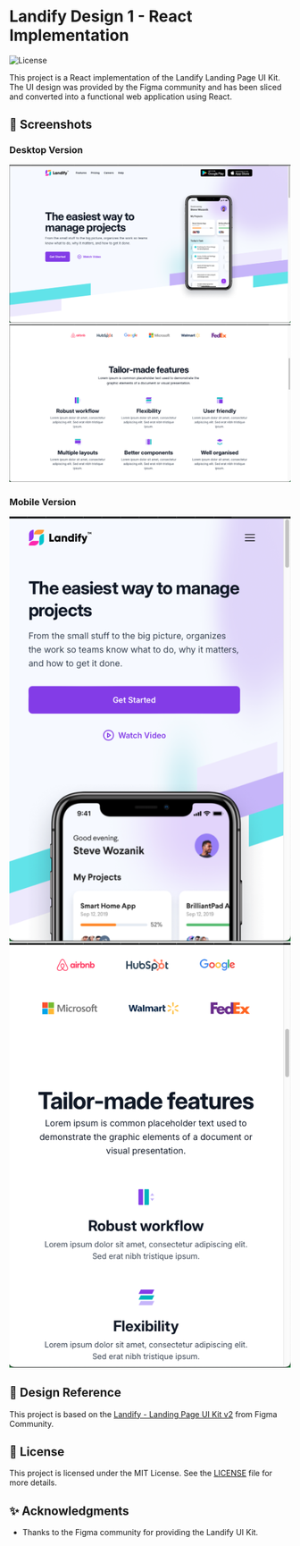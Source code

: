 # Landify Design 1 - React Implementation

![License](https://img.shields.io/badge/license-MIT-green)

This project is a React implementation of the Landify Landing Page UI Kit. The UI design was provided by the Figma community and has been sliced and converted into a functional web application using React.

## 📸 Screenshots

### Desktop Version

![Desktop Screenshot 1](./mockups/mockup1.png)
![Desktop Screenshot 2](./mockups/mockup2.png)

### Mobile Version

![Mobile Screenshot 1](./mockups/mockup3.png)
![Mobile Screenshot 2](./mockups/mockup4.png)

## 🎨 Design Reference

This project is based on the [Landify - Landing Page UI Kit v2](<https://www.figma.com/design/088L8rIAnc29ArpVGDNG5y/Landify---Landing-Page-UI-Kit-v2-(Community)?node-id=1973-6598&t=KM6f0RjBK3Yq0WT8-0>) from Figma Community.

## 📄 License

This project is licensed under the MIT License. See the [LICENSE](LICENSE) file for more details.

## ✨ Acknowledgments

- Thanks to the Figma community for providing the Landify UI Kit.

